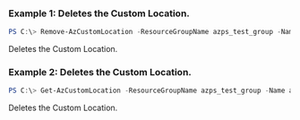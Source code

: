 ### Example 1: Deletes the Custom Location.
```powershell
PS C:\> Remove-AzCustomLocation -ResourceGroupName azps_test_group -Name azps_test_cluster

```

Deletes the Custom Location.

### Example 2: Deletes the Custom Location.
```powershell
PS C:\> Get-AzCustomLocation -ResourceGroupName azps_test_group -Name azps_test_cluster | Remove-AzCustomLocation

```

Deletes the Custom Location.